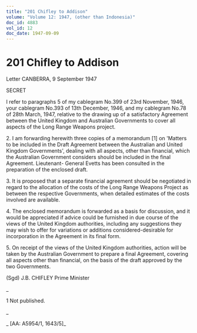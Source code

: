 ```yaml
---
title: "201 Chifley to Addison"
volume: "Volume 12: 1947, (other than Indonesia)"
doc_id: 4883
vol_id: 12
doc_date: 1947-09-09
---
```


# 201 Chifley to Addison

Letter CANBERRA, 9 September 1947

SECRET

I refer to paragraphs 5 of my cablegram No.399 of 23rd November, 1946, your cablegram No.393 of 13th December, 1946, and my cablegram No.78 of 28th March, 1947, relative to the drawing up of a satisfactory Agreement between the United Kingdom and Australian Governments to cover all aspects of the Long Range Weapons project.

2\. I am forwarding herewith three copies of a memorandum [1] on 'Matters to be included in the Draft Agreement between the Australian and United Kingdom Governments', dealing with all aspects, other than financial, which the Australian Government considers should be included in the final Agreement. Lieutenant- General Evetts has been consulted in the preparation of the enclosed draft.

3\. It is proposed that a separate financial agreement should be negotiated in regard to the allocation of the costs of the Long Range Weapons Project as between the respective Governments, when detailed estimates of the costs involved are available.

4\. The enclosed memorandum is forwarded as a basis for discussion, and it would be appreciated if advice could be furnished in due course of the views of the United Kingdom authorities, including any suggestions they may wish to offer for variations or additions considered-desirable for incorporation in the Agreement in its final form.

5\. On receipt of the views of the United Kingdom authorities, action will be taken by the Australian Government to prepare a final Agreement, covering all aspects other than financial, on the basis of the draft approved by the two Governments.

(Sgd) J.B. CHIFLEY Prime Minister

_

1 Not published.

_

_ [AA: A5954/1, 1643/5]_
